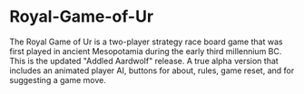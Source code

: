 # Royal-Game-of-Ur
The Royal Game of Ur is a two-player strategy race board game that was first played in ancient Mesopotamia during the early third millennium BC. This is the updated "Addled Aardwolf" release. A true alpha version that includes an animated player AI, buttons for about, rules, game reset, and for suggesting a game move.
